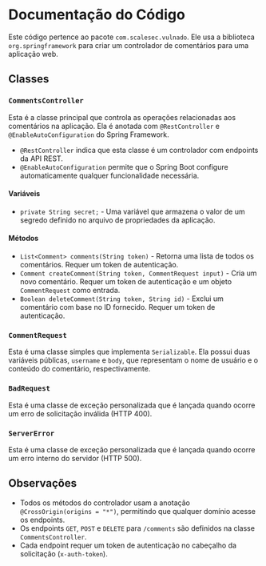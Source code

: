 # Documentação do Código

Este código pertence ao pacote `com.scalesec.vulnado`. Ele usa a biblioteca `org.springframework` para criar um controlador de comentários para uma aplicação web.

## Classes

### `CommentsController`

Esta é a classe principal que controla as operações relacionadas aos comentários na aplicação. Ela é anotada com `@RestController` e `@EnableAutoConfiguration` do Spring Framework. 

- `@RestController` indica que esta classe é um controlador com endpoints da API REST.
- `@EnableAutoConfiguration` permite que o Spring Boot configure automaticamente qualquer funcionalidade necessária.

#### Variáveis

- `private String secret;` - Uma variável que armazena o valor de um segredo definido no arquivo de propriedades da aplicação.

#### Métodos

- `List<Comment> comments(String token)` - Retorna uma lista de todos os comentários. Requer um token de autenticação.
- `Comment createComment(String token, CommentRequest input)` - Cria um novo comentário. Requer um token de autenticação e um objeto `CommentRequest` como entrada.
- `Boolean deleteComment(String token, String id)` - Exclui um comentário com base no ID fornecido. Requer um token de autenticação.

### `CommentRequest`

Esta é uma classe simples que implementa `Serializable`. Ela possui duas variáveis públicas, `username` e `body`, que representam o nome de usuário e o conteúdo do comentário, respectivamente.

### `BadRequest`

Esta é uma classe de exceção personalizada que é lançada quando ocorre um erro de solicitação inválida (HTTP 400).

### `ServerError`

Esta é uma classe de exceção personalizada que é lançada quando ocorre um erro interno do servidor (HTTP 500).

## Observações

- Todos os métodos do controlador usam a anotação `@CrossOrigin(origins = "*")`, permitindo que qualquer domínio acesse os endpoints.
- Os endpoints `GET`, `POST` e `DELETE` para `/comments` são definidos na classe `CommentsController`.
- Cada endpoint requer um token de autenticação no cabeçalho da solicitação (`x-auth-token`).